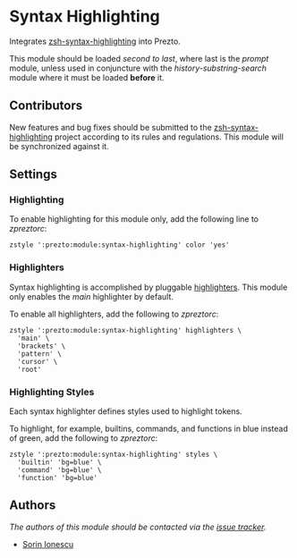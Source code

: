 Syntax Highlighting
===================

Integrates [zsh-syntax-highlighting][1] into Prezto.

This module should be loaded *second to last*, where last is the *prompt*
module, unless used in conjuncture with the *history-substring-search* module
where it must be loaded **before** it.

Contributors
------------

New features and bug fixes should be submitted to the
[zsh-syntax-highlighting][1] project according to its rules and regulations.
This module will be synchronized against it.

Settings
--------

### Highlighting

To enable highlighting for this module only, add the following line to
*zpreztorc*:

    zstyle ':prezto:module:syntax-highlighting' color 'yes'

### Highlighters

Syntax highlighting is accomplished by pluggable [highlighters][2]. This module
only enables the *main* highlighter by default.

To enable all highlighters, add the following to *zpreztorc*:

    zstyle ':prezto:module:syntax-highlighting' highlighters \
      'main' \
      'brackets' \
      'pattern' \
      'cursor' \
      'root'

### Highlighting Styles

Each syntax highlighter defines styles used to highlight tokens.

To highlight, for example, builtins, commands, and functions in blue instead of
green, add the following to *zpreztorc*:

    zstyle ':prezto:module:syntax-highlighting' styles \
      'builtin' 'bg=blue' \
      'command' 'bg=blue' \
      'function' 'bg=blue'

Authors
-------

*The authors of this module should be contacted via the [issue tracker][3].*

  - [Sorin Ionescu](https://github.com/sorin-ionescu)

[1]: https://github.com/zsh-users/zsh-syntax-highlighting
[2]: https://github.com/zsh-users/zsh-syntax-highlighting/tree/master/highlighters
[3]: https://github.com/zsh-users/prezto/issues
